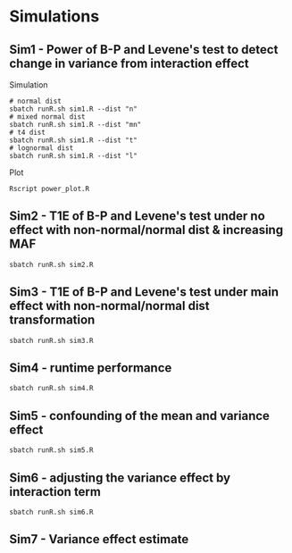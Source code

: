 # Simulations

## Sim1 - Power of B-P and Levene's test to detect change in variance from interaction effect

Simulation

```shell
# normal dist
sbatch runR.sh sim1.R --dist "n"
# mixed normal dist
sbatch runR.sh sim1.R --dist "mn"
# t4 dist
sbatch runR.sh sim1.R --dist "t"
# lognormal dist
sbatch runR.sh sim1.R --dist "l"
```

Plot

```shell
Rscript power_plot.R
```

## Sim2 - T1E of B-P and Levene's test under no effect with non-normal/normal dist & increasing MAF

```shell
sbatch runR.sh sim2.R
```

## Sim3 - T1E of B-P and Levene's test under main effect with non-normal/normal dist transformation

```shell
sbatch runR.sh sim3.R
```

## Sim4 - runtime performance

```shell
sbatch runR.sh sim4.R
```

## Sim5 - confounding of the mean and variance effect

```shell
sbatch runR.sh sim5.R
```

## Sim6 - adjusting the variance effect by interaction term

```shell
sbatch runR.sh sim6.R
```

## Sim7 - Variance effect estimate

